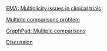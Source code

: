 [EMA: Multiplicity issues in clinical trials](https://www.ema.europa.eu/en/multiplicity-issues-clinical-trials)

[Multiple comparisons problem](https://en.wikipedia.org/wiki/Multiple_comparisons_problem)

[GraphPad: Multiple comparisons](https://www.graphpad.com/guides/prism/latest/statistics/stat_multiple_comparisons2.htm)

[Discussion](https://www.researchgate.net/post/Can_anyone_help_with_this_possible_misunderstanding_about_p-values_in_multiple_testing)
